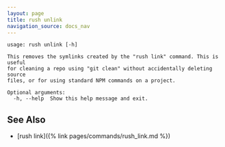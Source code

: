 ```yaml
---
layout: page
title: rush unlink
navigation_source: docs_nav
---
```


```
usage: rush unlink [-h]

This removes the symlinks created by the "rush link" command. This is useful
for cleaning a repo using "git clean" without accidentally deleting source
files, or for using standard NPM commands on a project.

Optional arguments:
  -h, --help  Show this help message and exit.
```

## See Also

- [rush link]({% link pages/commands/rush_link.md %})
